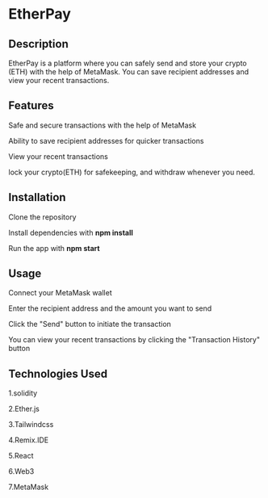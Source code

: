# EtherPay 

## Description

EtherPay is a platform where you can safely send and store your crypto (ETH) with the help of MetaMask. You can save recipient addresses and view your recent transactions.

 ## Features

Safe and secure transactions with the help of MetaMask

Ability to save recipient addresses for quicker transactions

View your recent transactions

lock your crypto(ETH) for safekeeping, and withdraw whenever you need.

## Installation

Clone the repository

Install dependencies with **npm install**

Run the app with **npm start**

## Usage

Connect your MetaMask wallet

Enter the recipient address and the amount you want to send

Click the "Send" button to initiate the transaction

You can view your recent transactions by clicking the "Transaction History" button

## Technologies Used

1.solidity

2.Ether.js

3.Tailwindcss

4.Remix.IDE

5.React

6.Web3

7.MetaMask
